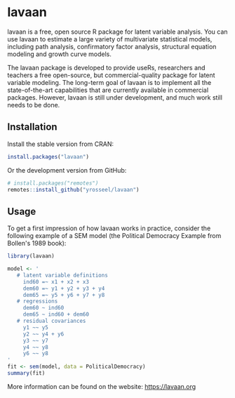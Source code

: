 # lavaan

lavaan is a free, open source R package for latent variable analysis. You can
use lavaan to estimate a large variety of multivariate statistical models,
including path analysis, confirmatory factor analysis, structural equation
modeling and growth curve models.

The lavaan package is developed to provide useRs, researchers and teachers a
free open-source, but commercial-quality package for latent variable modeling.
The long-term goal of lavaan is to implement all the state-of-the-art
capabilities that are currently available in commercial packages. However,
lavaan is still under development, and much work still needs to be done.

## Installation

Install the stable version from CRAN:

```R
install.packages("lavaan")
```

Or the development version from GitHub:

```R
# install.packages("remotes")
remotes::install_github("yrosseel/lavaan")
```

## Usage

To get a first impression of how lavaan works in practice, consider the
following example of a SEM model (the Political Democracy Example from 
Bollen's 1989 book):

```R
library(lavaan)

model <- '
   # latent variable definitions
     ind60 =~ x1 + x2 + x3
     dem60 =~ y1 + y2 + y3 + y4
     dem65 =~ y5 + y6 + y7 + y8
   # regressions
     dem60 ~ ind60
     dem65 ~ ind60 + dem60
   # residual covariances
     y1 ~~ y5
     y2 ~~ y4 + y6
     y3 ~~ y7
     y4 ~~ y8
     y6 ~~ y8
'
fit <- sem(model, data = PoliticalDemocracy)
summary(fit)
```

More information can be found on the website: https://lavaan.org

